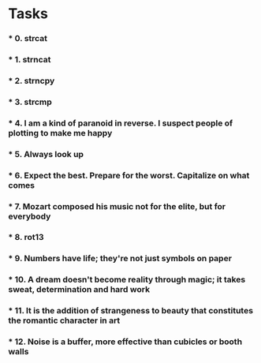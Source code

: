 # Tasks

### * 0. strcat
### * 1. strncat
### * 2. strncpy
### * 3. strcmp
### * 4. I am a kind of paranoid in reverse. I suspect people of plotting to make me happy
### * 5. Always look up
### * 6. Expect the best. Prepare for the worst. Capitalize on what comes 
### * 7. Mozart composed his music not for the elite, but for everybody
### * 8. rot13
### * 9. Numbers have life; they're not just symbols on paper
### * 10. A dream doesn't become reality through magic; it takes sweat, determination and hard work
### * 11. It is the addition of strangeness to beauty that constitutes the romantic character in art
### * 12. Noise is a buffer, more effective than cubicles or booth walls
